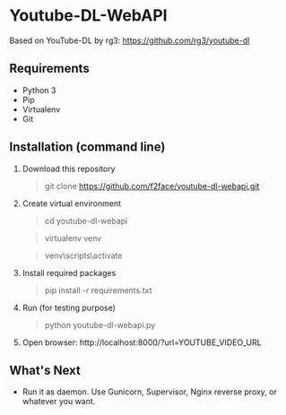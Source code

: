 # Youtube-DL-WebAPI

Based on YouTube-DL by rg3: https://github.com/rg3/youtube-dl

## Requirements

 - Python 3
 - Pip
 - Virtualenv
 - Git

## Installation (command line)

 1. Download this repository
 
    > git clone https://github.com/f2face/youtube-dl-webapi.git

 2. Create virtual environment

    > cd youtube-dl-webapi

    > virtualenv venv

    > venv\scripts\activate

 3. Install required packages

    > pip install -r requirements.txt

 4. Run (for testing purpose)
 
    > python youtube-dl-webapi.py

 5. Open browser: http://localhost:8000/?url=YOUTUBE_VIDEO_URL
 
 ## What's Next
 
  - Run it as daemon. Use Gunicorn, Supervisor, Nginx reverse proxy, or whatever you want.